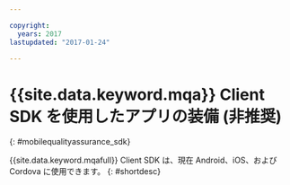 ```yaml
---

copyright:
  years: 2017
lastupdated: "2017-01-24"

---
```


# {{site.data.keyword.mqa}} Client SDK を使用したアプリの装備 (非推奨)
{: #mobilequalityassurance_sdk}

{{site.data.keyword.mqafull}} Client SDK は、現在 Android、iOS、および Cordova に使用できます。
{: #shortdesc}


